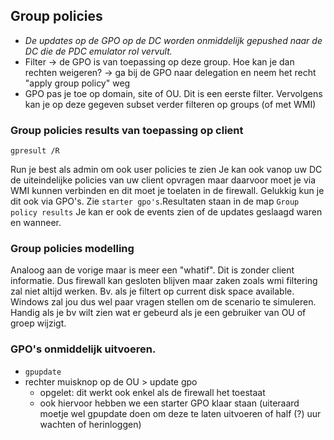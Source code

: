 ## Group policies
- _De updates op de GPO op de DC worden onmiddelijk gepushed naar de DC die de PDC emulator rol vervult._
- Filter -> de GPO is van toepassing op deze group. Hoe kan je dan rechten weigeren? -> ga bij de GPO naar delegation en neem het recht "apply group policy" weg
- GPO pas je toe op domain, site of OU. Dit is een eerste filter. Vervolgens kan je op deze gegeven subset verder filteren op groups (of met WMI)
### Group policies results van toepassing op client
```
gpresult /R
```
Run je best als admin om ook user policies te zien
Je kan ook vanop uw DC de uiteindelijke policies van uw client opvragen maar daarvoor moet je via WMI kunnen verbinden en dit moet je toelaten in de firewall. Gelukkig kun je dit
ook via GPO's. Zie `starter gpo's`.Resultaten staan in de map `Group policy results`
Je kan er ook de events zien of de updates geslaagd waren en wanneer.

### Group policies modelling
Analoog aan de vorige maar is meer een "whatif". Dit is zonder client informatie. Dus firewall kan gesloten blijven maar zaken zoals wmi filtering 
zal niet altijd werken. Bv. als je filtert op current disk space available. Windows zal jou dus wel paar vragen stellen om de scenario te simuleren. Handig als je bv wilt zien wat er gebeurd als je een gebruiker van OU of groep wijzigt.

### GPO's onmiddelijk uitvoeren.
- `gpupdate`
- rechter muisknop op de OU > update gpo
  - opgelet: dit werkt ook enkel als de firewall het toestaat
  - ook hiervoor hebben we een starter GPO klaar staan (uiteraard moetje wel gpupdate doen om deze te laten uitvoeren of half (?) uur wachten of herinloggen)
